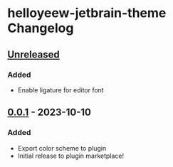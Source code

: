 <!-- Keep a Changelog guide -> https://keepachangelog.com -->

# helloyeew-jetbrain-theme Changelog

## [Unreleased]

### Added

- Enable ligature for editor font

## [0.0.1] - 2023-10-10

### Added
- Export color scheme to plugin
- Initial release to plugin marketplace!

[Unreleased]: https://github.com/HelloYeew/helloyeew-jetbrain-theme/commits/v0.0.1...HEAD
[0.0.1]: https://github.com/HelloYeew/helloyeew-jetbrain-theme/commits/v0.0.1